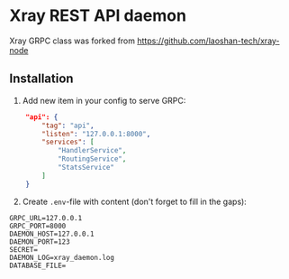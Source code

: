 # Xray REST API daemon

Xray GRPC class was forked from https://github.com/laoshan-tech/xray-node

## Installation

1. Add new item in your config to serve GRPC:
```json
    "api": {
		"tag": "api",
		"listen": "127.0.0.1:8000",
		"services": [
			"HandlerService",
			"RoutingService",
			"StatsService"
		]
	}
```

2. Create `.env`-file with content (don't forget to fill in the gaps):
```
GRPC_URL=127.0.0.1
GRPC_PORT=8000
DAEMON_HOST=127.0.0.1
DAEMON_PORT=123
SECRET=
DAEMON_LOG=xray_daemon.log
DATABASE_FILE=
```

